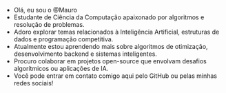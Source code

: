 - Olá, eu sou o @Mauro 
- Estudante de Ciência da Computação apaixonado por algoritmos e resolução de problemas.  
- Adoro explorar temas relacionados à Inteligência Artificial, estruturas de dados e programação competitiva.  
- Atualmente estou aprendendo mais sobre algoritmos de otimização, desenvolvimento backend e sistemas inteligentes.  
- Procuro colaborar em projetos open-source que envolvam desafios algorítmicos ou aplicações de IA.  
- Você pode entrar em contato comigo aqui pelo GitHub ou pelas minhas redes sociais!  

<!---
Mauromap/Mauromap é um ✨ repositório especial ✨ porque seu `README.md` aparece no seu perfil do GitHub.
Você pode clicar em “Preview” para visualizar as alterações.
--->
